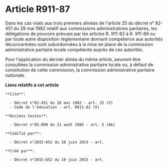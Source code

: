 # Article R911-87

Dans les cas visés aux trois premiers alinéas de l'article 25 du décret n° 82-451 du 28 mai 1982 relatif aux commissions
administratives paritaires, les délégations de pouvoirs prévues par les articles R. 911-82 à R. 911-89 ou par toute autre
disposition réglementaire donnant compétence aux autorités déconcentrées sont subordonnées à la mise en place de la
commission administrative paritaire locale compétente auprès de ces autorités. 

Pour l'application du dernier alinéa du même article, peuvent être consultées la commission administrative paritaire locale
ou, à défaut de constitution de cette commission, la commission administrative paritaire nationale.

**Liens relatifs à cet article**

	**Cite**:

	  - Décret n°82-451 du 28 mai 1982 - art. 25 (V)
	  - Code de l'éducation - art. R911-82 (V)

	**Anciens textes**:

	  - Décret n°85-899 du 21 août 1985 - art. 5 (Ab)

	**Codifié par**:

	  - Décret n°2015-652 du 10 juin 2015 - art.

	**Créé par**:

	  - Décret n°2015-652 du 10 juin 2015 - art.
